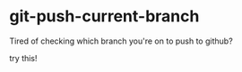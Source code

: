 git-push-current-branch
=======================

Tired of checking which branch you're on to push to github?

try this!
